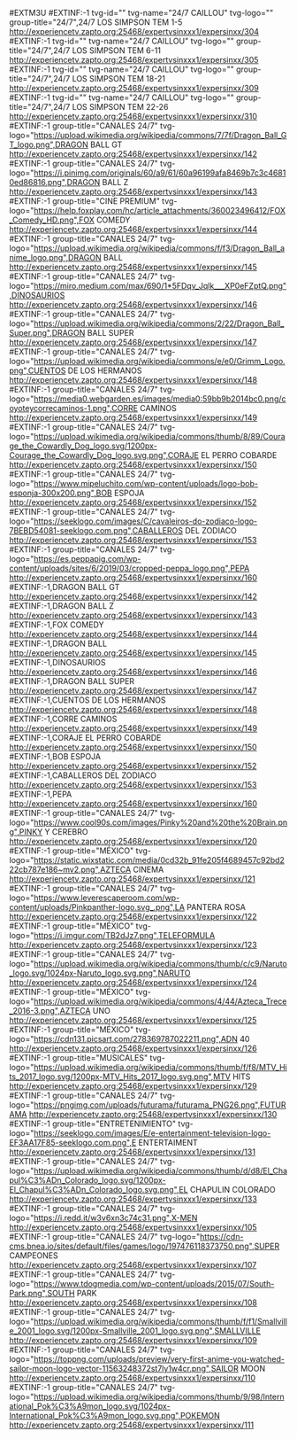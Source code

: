 #EXTM3U
#EXTINF:-1 tvg-id="" tvg-name="24/7  CAILLOU" tvg-logo="" group-title="24/7",24/7  LOS SIMPSON TEM 1-5
http://experiencetv.zapto.org:25468/expertvsinxxx1/expersinxx/304
#EXTINF:-1 tvg-id="" tvg-name="24/7  CAILLOU" tvg-logo="" group-title="24/7",24/7  LOS SIMPSON TEM 6-11
http://experiencetv.zapto.org:25468/expertvsinxxx1/expersinxx/305
#EXTINF:-1 tvg-id="" tvg-name="24/7  CAILLOU" tvg-logo="" group-title="24/7",24/7  LOS SIMPSON TEM 18-21
http://experiencetv.zapto.org:25468/expertvsinxxx1/expersinxx/309
#EXTINF:-1 tvg-id="" tvg-name="24/7  CAILLOU" tvg-logo="" group-title="24/7",24/7  LOS SIMPSON TEM 22-26
http://experiencetv.zapto.org:25468/expertvsinxxx1/expersinxx/310
#EXTINF:-1 group-title="CANALES 24/7" tvg-logo="https://upload.wikimedia.org/wikipedia/commons/7/7f/Dragon_Ball_GT_logo.png",DRAGON BALL GT
http://experiencetv.zapto.org:25468/expertvsinxxx1/expersinxx/142
#EXTINF:-1 group-title="CANALES 24/7" tvg-logo="https://i.pinimg.com/originals/60/a9/61/60a96199afa8469b7c3c46810ed86816.png",DRAGON BALL Z
http://experiencetv.zapto.org:25468/expertvsinxxx1/expersinxx/143
#EXTINF:-1 group-title="CINE PREMIUM" tvg-logo="https://help.foxplay.com/hc/article_attachments/360023496412/FOX_Comedy_HD.png",FOX COMEDY
http://experiencetv.zapto.org:25468/expertvsinxxx1/expersinxx/144
#EXTINF:-1 group-title="CANALES 24/7" tvg-logo="https://upload.wikimedia.org/wikipedia/commons/f/f3/Dragon_Ball_anime_logo.png",DRAGON BALL
http://experiencetv.zapto.org:25468/expertvsinxxx1/expersinxx/145
#EXTINF:-1 group-title="CANALES 24/7" tvg-logo="https://miro.medium.com/max/690/1*5FDqv_Jqlk___XP0eFZptQ.png",DINOSAURIOS
http://experiencetv.zapto.org:25468/expertvsinxxx1/expersinxx/146
#EXTINF:-1 group-title="CANALES 24/7" tvg-logo="https://upload.wikimedia.org/wikipedia/commons/2/22/Dragon_Ball_Super.png",DRAGON BALL SUPER
http://experiencetv.zapto.org:25468/expertvsinxxx1/expersinxx/147
#EXTINF:-1 group-title="CANALES 24/7" tvg-logo="https://upload.wikimedia.org/wikipedia/commons/e/e0/Grimm_Logo.png",CUENTOS DE LOS HERMANOS
http://experiencetv.zapto.org:25468/expertvsinxxx1/expersinxx/148
#EXTINF:-1 group-title="CANALES 24/7" tvg-logo="https://media0.webgarden.es/images/media0:59bb9b2014bc0.png/coyoteycorrecaminos-1.png",CORRE CAMINOS
http://experiencetv.zapto.org:25468/expertvsinxxx1/expersinxx/149
#EXTINF:-1 group-title="CANALES 24/7" tvg-logo="https://upload.wikimedia.org/wikipedia/commons/thumb/8/89/Courage_the_Cowardly_Dog_logo.svg/1200px-Courage_the_Cowardly_Dog_logo.svg.png",CORAJE EL PERRO COBARDE
http://experiencetv.zapto.org:25468/expertvsinxxx1/expersinxx/150
#EXTINF:-1 group-title="CANALES 24/7" tvg-logo="https://www.mipeluchito.com/wp-content/uploads/logo-bob-esponja-300x200.png",BOB ESPOJA
http://experiencetv.zapto.org:25468/expertvsinxxx1/expersinxx/152
#EXTINF:-1 group-title="CANALES 24/7" tvg-logo="https://seeklogo.com/images/C/cavaleiros-do-zodiaco-logo-7BEBD54081-seeklogo.com.png",CABALLEROS DEL ZODIACO
http://experiencetv.zapto.org:25468/expertvsinxxx1/expersinxx/153
#EXTINF:-1 group-title="CANALES 24/7" tvg-logo="https://es.peppapig.com/wp-content/uploads/sites/6/2019/03/cropped-peppa_logo.png",PEPA
http://experiencetv.zapto.org:25468/expertvsinxxx1/expersinxx/160
#EXTINF:-1,DRAGON BALL GT
http://experiencetv.zapto.org:25468/expertvsinxxx1/expersinxx/142
#EXTINF:-1,DRAGON BALL Z
http://experiencetv.zapto.org:25468/expertvsinxxx1/expersinxx/143
#EXTINF:-1,FOX COMEDY
http://experiencetv.zapto.org:25468/expertvsinxxx1/expersinxx/144
#EXTINF:-1,DRAGON BALL
http://experiencetv.zapto.org:25468/expertvsinxxx1/expersinxx/145
#EXTINF:-1,DINOSAURIOS
http://experiencetv.zapto.org:25468/expertvsinxxx1/expersinxx/146
#EXTINF:-1,DRAGON BALL SUPER
http://experiencetv.zapto.org:25468/expertvsinxxx1/expersinxx/147
#EXTINF:-1,CUENTOS DE LOS HERMANOS
http://experiencetv.zapto.org:25468/expertvsinxxx1/expersinxx/148
#EXTINF:-1,CORRE CAMINOS
http://experiencetv.zapto.org:25468/expertvsinxxx1/expersinxx/149
#EXTINF:-1,CORAJE EL PERRO COBARDE
http://experiencetv.zapto.org:25468/expertvsinxxx1/expersinxx/150
#EXTINF:-1,BOB ESPOJA
http://experiencetv.zapto.org:25468/expertvsinxxx1/expersinxx/152
#EXTINF:-1,CABALLEROS DEL ZODIACO
http://experiencetv.zapto.org:25468/expertvsinxxx1/expersinxx/153
#EXTINF:-1,PEPA
http://experiencetv.zapto.org:25468/expertvsinxxx1/expersinxx/160
#EXTINF:-1 group-title="CANALES 24/7" tvg-logo="https://www.cool90s.com/images/Pinky%20and%20the%20Brain.png",PINKY Y CEREBRO
http://experiencetv.zapto.org:25468/expertvsinxxx1/expersinxx/120
#EXTINF:-1 group-title="MÉXICO" tvg-logo="https://static.wixstatic.com/media/0cd32b_91fe205f4689457c92bd222cb787e186~mv2.png",AZTECA CINEMA
http://experiencetv.zapto.org:25468/expertvsinxxx1/expersinxx/121
#EXTINF:-1 group-title="CANALES 24/7" tvg-logo="https://www.leverescaperoom.com/wp-content/uploads/Pinkpanther-logo.svg_.png",LA PANTERA ROSA
http://experiencetv.zapto.org:25468/expertvsinxxx1/expersinxx/122
#EXTINF:-1 group-title="MÉXICO" tvg-logo="https://i.imgur.com/TB2dJz7.png",TELEFORMULA
http://experiencetv.zapto.org:25468/expertvsinxxx1/expersinxx/123
#EXTINF:-1 group-title="CANALES 24/7" tvg-logo="https://upload.wikimedia.org/wikipedia/commons/thumb/c/c9/Naruto_logo.svg/1024px-Naruto_logo.svg.png",NARUTO
http://experiencetv.zapto.org:25468/expertvsinxxx1/expersinxx/124
#EXTINF:-1 group-title="MÉXICO" tvg-logo="https://upload.wikimedia.org/wikipedia/commons/4/44/Azteca_Trece_2016-3.png",AZTECA UNO
http://experiencetv.zapto.org:25468/expertvsinxxx1/expersinxx/125
#EXTINF:-1 group-title="MÉXICO" tvg-logo="https://cdn131.picsart.com/278369787022211.png",ADN 40
http://experiencetv.zapto.org:25468/expertvsinxxx1/expersinxx/126
#EXTINF:-1 group-title="MUSICALES" tvg-logo="https://upload.wikimedia.org/wikipedia/commons/thumb/f/f8/MTV_Hits_2017_logo.svg/1200px-MTV_Hits_2017_logo.svg.png",MTV HITS
http://experiencetv.zapto.org:25468/expertvsinxxx1/expersinxx/129
#EXTINF:-1 group-title="CANALES 24/7" tvg-logo="https://pngimg.com/uploads/futurama/futurama_PNG26.png",FUTURAMA
http://experiencetv.zapto.org:25468/expertvsinxxx1/expersinxx/130
#EXTINF:-1 group-title="ENTRETENIMIENTO" tvg-logo="https://seeklogo.com/images/E/e-entertainment-television-logo-EF3AA17F85-seeklogo.com.png",E ENTERTAIMENT
http://experiencetv.zapto.org:25468/expertvsinxxx1/expersinxx/131
#EXTINF:-1 group-title="CANALES 24/7" tvg-logo="https://upload.wikimedia.org/wikipedia/commons/thumb/d/d8/El_Chapul%C3%ADn_Colorado_logo.svg/1200px-El_Chapul%C3%ADn_Colorado_logo.svg.png",EL CHAPULIN COLORADO
http://experiencetv.zapto.org:25468/expertvsinxxx1/expersinxx/133
#EXTINF:-1 group-title="CANALES 24/7" tvg-logo="https://i.redd.it/w3v6xn3c74c31.png",X-MEN
http://experiencetv.zapto.org:25468/expertvsinxxx1/expersinxx/105
#EXTINF:-1 group-title="CANALES 24/7" tvg-logo="https://cdn-cms.bnea.io/sites/default/files/games/logo/197476118373750.png",SUPER CAMPEONES
http://experiencetv.zapto.org:25468/expertvsinxxx1/expersinxx/107
#EXTINF:-1 group-title="CANALES 24/7" tvg-logo="https://www.tdogmedia.com/wp-content/uploads/2015/07/South-Park.png",SOUTH PARK
http://experiencetv.zapto.org:25468/expertvsinxxx1/expersinxx/108
#EXTINF:-1 group-title="CANALES 24/7" tvg-logo="https://upload.wikimedia.org/wikipedia/commons/thumb/f/f1/Smallville_2001_logo.svg/1200px-Smallville_2001_logo.svg.png",SMALLVILLE
http://experiencetv.zapto.org:25468/expertvsinxxx1/expersinxx/109
#EXTINF:-1 group-title="CANALES 24/7" tvg-logo="https://toppng.com/uploads/preview/very-first-anime-you-watched-sailor-moon-logo-vector-11563248372st7ly1w4cr.png",SAILOR MOON
http://experiencetv.zapto.org:25468/expertvsinxxx1/expersinxx/110
#EXTINF:-1 group-title="CANALES 24/7" tvg-logo="https://upload.wikimedia.org/wikipedia/commons/thumb/9/98/International_Pok%C3%A9mon_logo.svg/1024px-International_Pok%C3%A9mon_logo.svg.png",POKEMON
http://experiencetv.zapto.org:25468/expertvsinxxx1/expersinxx/111
